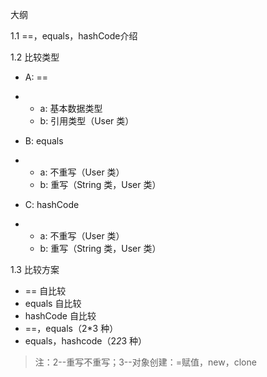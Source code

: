 大纲

1.1 ==，equals，hashCode介绍

1.2 比较类型

- A: ==	

- - a: 基本数据类型
  - b: 引用类型（User 类）

- B: equals

- - a: 不重写（User 类）
  - b: 重写（String 类，User 类）

- C: hashCode

- - a: 不重写（User 类）
  - b: 重写（String 类，User 类）

1.3 比较方案

- == 自比较
- equals 自比较
- hashCode 自比较
- ==，equals（2*3 种）
- equals，hashcode（2*2*3 种）

> 注：2--重写不重写；3--对象创建：=赋值，new，clone